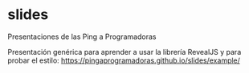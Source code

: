 # slides
Presentaciones de las Ping a Programadoras

Presentación genérica para aprender a usar la librería RevealJS y para probar el estilo:
https://pingaprogramadoras.github.io/slides/example/
